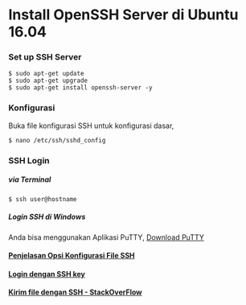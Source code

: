 # Install OpenSSH Server di Ubuntu 16.04


### Set up SSH Server
```
$ sudo apt-get update
$ sudo apt-get upgrade
$ sudo apt-get install openssh-server -y
```
### Konfigurasi
Buka file konfigurasi SSH untuk konfigurasi dasar,
```
$ nano /etc/ssh/sshd_config 
```

### SSH Login
##### via Terminal
```
$ ssh user@hostname
```
##### Login SSH di Windows
Anda bisa menggunakan Aplikasi PuTTY, [Download PuTTY](https://www.chiark.greenend.org.uk/~sgtatham/putty/latest.html)

#### [Penjelasan Opsi Konfigurasi File SSH](ftp://ftp.iitb.ac.in/LDP/en/solrhe/chap15sec122.html)

#### [Login dengan SSH key](https://www.hostinger.co.id/tutorial/cara-menggunakan-ssh-ssh-keys/)

#### [Kirim file dengan SSH - StackOverFlow](https://stackoverflow.com/questions/343711/transferring-files-over-ssh)
